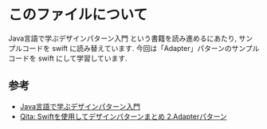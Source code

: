 # このファイルについて

Java言語で学ぶデザインパターン入門 という書籍を読み進めるにあたり,
サンプルコードを swift に読み替えています.
今回は「Adapter」パターンのサンプルコードを swift にして学習しています.

## 参考

- [Java言語で学ぶデザインパターン入門](https://www.hyuki.com/dp/)
- [Qita: Swiftを使用してデザインパターンまとめ 2.Adapterパターン](https://qiita.com/kanda_227/items/32705d904f906a8eea43)
